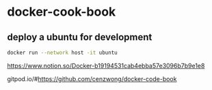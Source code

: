 # docker-cook-book

## deploy a ubuntu for development
``` bash
docker run --network host -it ubuntu

```
https://www.notion.so/Docker-b19194531cab4ebba57e3096b7b9e1e8


gitpod.io/#https://github.com/cenzwong/docker-code-book
